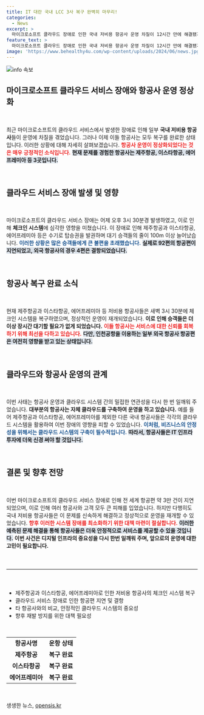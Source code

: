```yaml
---
title: IT 대란 국내 LCC 3사 복구 완벽히 마무리!
categories:
  - News
excerpt: >
  마이크로소프트 클라우드 장애로 인한 국내 저비용 항공사 운영 차질이 12시간 만에 해결됐지만, 전세계 3만 편이 영향을 받았습니다. 복구까지 몇 주가 걸릴 것으로 예상되는 이번 사태, 그 배경과 피해 규모를 알아보세요!
feature_text: >
  마이크로소프트 클라우드 장애로 인한 국내 저비용 항공사 운영 차질이 12시간 만에 해결됐지만, 전세계 3만 편이 영향을 받았습니다. 복구까지 몇 주가 걸릴 것으로 예상되는 이번 사태, 그 배경과 피해 규모를 알아보세요!
image: 'https://www.behealthy4u.com/wp-content/uploads/2024/06/news.jpg'
---
```


<p><img src="https://www.behealthy4u.com/wp-content/uploads/2024/06/news.jpg" alt="info 속보" /></p>

<h2 data-ke-size="size26">마이크로소프트 클라우드 서비스 장애와 항공사 운영 정상화</h2>

<p data-ke-size="size16">&nbsp;</p>

<p>최근 마이크로소프트의 클라우드 서비스에서 발생한 장애로 인해 일부 <b>국내 저비용 항공사</b>들이 운영에 차질을 겪었습니다. 그러나 이제 이들 항공사는 모두 복구를 완료한 상태입니다. 이러한 상황에 대해 자세히 살펴보겠습니다. <b><span style="color: #ee2323;">항공사 운영이 정상화되었다는 것은 매우 긍정적인 소식입니다.</span></b> <b><span style="background-color: #21538527;">현재 문제를 경험한 항공사는 제주항공, 이스타항공, 에어프레미아 등 3곳입니다.</span></b></p>

<p data-ke-size="size16">&nbsp;</p>

<h2 data-ke-size="size26">클라우드 서비스 장애 발생 및 영향</h2>

<p data-ke-size="size16">&nbsp;</p>

<p>마이크로소프트의 클라우드 서비스 장애는 어제 오후 3시 30분경 발생하였고, 이로 인해 <b>체크인 시스템</b>에 심각한 영향을 미쳤습니다. 이 장애로 인해 제주항공과 이스타항공, 에어프레미아 등은 수기로 탑승권을 발권하며 대기 승객들의 줄이 100m 이상 늘어났습니다. <b><span style="color: #1a5490;">이러한 상황은 많은 승객들에게 큰 불편을 초래했습니다.</span></b> <b><span style="background-color: #21538527;">실제로 92편의 항공편이 지연되었고, 외국 항공사의 경우 4편은 결항되었습니다.</span></b></p>

<p data-ke-size="size16">&nbsp;</p>

<h2 data-ke-size="size26">항공사 복구 완료 소식</h2>

<p data-ke-size="size16">&nbsp;</p>

<p>현재 제주항공과 이스타항공, 에어프레미아 등 저비용 항공사들은 새벽 3시 30분에 체크인 시스템을 복구하였으며, 정상적인 운영이 재개되었습니다. <b>이로 인해 승객들은 더 이상 장시간 대기할 필요가 없게 되었습니다.</b> <b><span style="color: #ee2323;">이들 항공사는 서비스에 대한 신뢰를 회복하기 위해 최선을 다하고 있습니다.</span></b> <b><span style="background-color: #21538527;">다만, 인천공항을 이용하는 일부 외국 항공사 항공편은 여전히 영향을 받고 있는 상태입니다.</span></b></p>

<p data-ke-size="size16">&nbsp;</p>

<h2 data-ke-size="size26">클라우드와 항공사 운영의 관계</h2>

<p data-ke-size="size16">&nbsp;</p>

<p>이번 사태는 항공사 운영과 클라우드 시스템 간의 밀접한 연관성을 다시 한 번 일깨워 주었습니다. <b>대부분의 항공사는 자체 클라우드를 구축하여 운영을 하고 있습니다.</b> 예를 들어 제주항공과 이스타항공, 에어프레미아를 제외한 다른 국내 항공사들은 각각의 클라우드 시스템을 활용하여 이번 장애의 영향을 피할 수 있었습니다. <b><span style="color: #1a5490;">이처럼, 비즈니스의 안정성을 위해서는 클라우드 시스템의 구축이 필수적입니다.</span></b> <b><span style="background-color: #21538527;">따라서, 항공사들은 IT 인프라 투자에 더욱 신경 써야 할 것입니다.</span></b></p>

<p data-ke-size="size16">&nbsp;</p>

<h2 data-ke-size="size26">결론 및 향후 전망</h2>

<p data-ke-size="size16">&nbsp;</p>

<p>이번 마이크로소프트의 클라우드 서비스 장애로 인해 전 세계 항공편 약 3만 건이 지연되었으며, 이로 인해 여러 항공사와 고객 모두 큰 피해를 입었습니다. 하지만 다행히도 국내 저비용 항공사들은 이 문제를 신속하게 해결하고 정상적으로 운영을 재개할 수 있었습니다. <b><span style="color: #ee2323;">향후 이러한 시스템 장애를 최소화하기 위한 대책 마련이 절실합니다.</span></b> <b><span style="background-color: #21538527;">이러한 예측된 문제 해결을 통해 항공사들은 더욱 안정적으로 서비스를 제공할 수 있을 것입니다.</span></b> <b>이번 사건은 디지털 인프라의 중요성을 다시 한번 일깨워 주며, 앞으로의 운영에 대한 고민이 필요합니다.</b></p>

<p data-ke-size="size16">&nbsp;</p>

<hr style="border-top: 1px solid #eee; margin: 20px 0;" />

<p data-ke-size="size16">&nbsp;</p>

<ul>
    <li>제주항공과 이스타항공, 에어프레미아로 인한 저비용 항공사의 체크인 시스템 복구</li>
    <li>클라우드 서비스 장애로 인한 항공편 지연 및 결항</li>
    <li>타 항공사와의 비교, 안정적인 클라우드 시스템의 중요성</li>
    <li>향후 재발 방지를 위한 대책 필요성</li>
</ul>

<p data-ke-size="size16">&nbsp;</p>

<table style="width: 100%; border-collapse: collapse;">
    <tr>
        <td style="text-align: center; height: 17px;"><b>항공사명</b></td>
        <td style="text-align: center; height: 17px;"><b>운항 상태</b></td>
    </tr>
    <tr>
        <td style="text-align: center; height: 17px;"><b>제주항공</b></td>
        <td style="text-align: center; height: 17px;"><b>복구 완료</b></td>
    </tr>
    <tr>
        <td style="text-align: center; height: 17px;"><b>이스타항공</b></td>
        <td style="text-align: center; height: 17px;"><b>복구 완료</b></td>
    </tr>
    <tr>
        <td style="text-align: center; height: 17px;"><b>에어프레미아</b></td>
        <td style="text-align: center; height: 17px;"><b>복구 완료</b></td>
    </tr>
</table>

<p data-ke-size="size16">&nbsp;</p>
생생한 뉴스, <a href="https://opensis.kr" rel="dofollow">opensis.kr</a>


